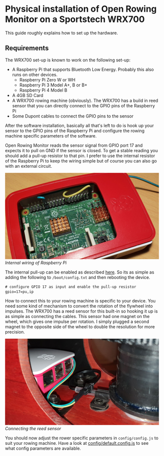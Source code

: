 # Physical installation of Open Rowing Monitor on a Sportstech WRX700

This guide roughly explains how to set up the hardware.

## Requirements

The WRX700 set-up is known to work on the following set-up:

* A Raspberry Pi that supports Bluetooth Low Energy. Probably this also runs on other devices.
  * Raspberry Pi Zero W or WH
  * Raspberry Pi 3 Model A+, B or B+
  * Raspberry Pi 4 Model B
* A 4GB SD Card
* A WRX700 rowing machine (obviously). The WRX700 has a build in reed sensor that you can directly connect to the GPIO pins of the Raspberry Pi
* Some Dupont cables to connect the GPIO pins to the sensor

After the software installation, basically all that's left to do is hook up your sensor to the GPIO pins of the Raspberry Pi and configure the rowing machine specific parameters of the software.

Open Rowing Monitor reads the sensor signal from GPIO port 17 and expects it to pull on GND if the sensor is closed. To get a stable reading you should add a pull-up resistor to that pin. I prefer to use the internal resistor of the Raspberry Pi to keep the wiring simple but of course you can also go with an external circuit.

![Internal wiring of Raspberry Pi](img/raspberrypi_internal_wiring.jpg)
*Internal wiring of Raspberry Pi*

The internal pull-up can be enabled as described [here](https://www.raspberrypi.org/documentation/configuration/config-txt/gpio.md). So its as simple as adding the following to `/boot/config.txt` and then rebooting the device.

``` Properties
# configure GPIO 17 as input and enable the pull-up resistor
gpio=17=pu,ip
```

How to connect this to your rowing machine is specific to your device. You need some kind of mechanism to convert the rotation of the flywheel into impulses. The WRX700 has a reed sensor for this built-in so hooking it up is as simple as connecting the cables. This sensor had one magnet on the wheel, which gives one impulse per rotation. I simply plugged a second magnet to the opposite side of the wheel to double the resolution for more precision.

![Connecting the reed sensor](img/raspberrypi_reedsensor_wiring.jpg)
*Connecting the reed sensor*

You should now adjust the rower specific parameters in `config/config.js` to suit your rowing machine. Have a look at [config/default.config.js](../config/default.config.js) to see what config parameters are available.
